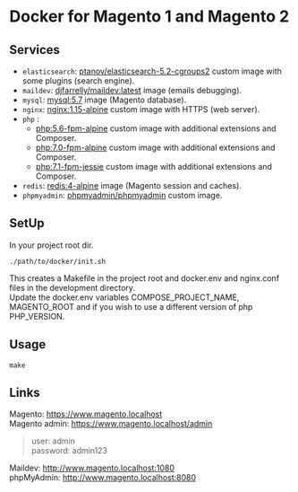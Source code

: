 # Docker for Magento 1 and Magento 2

## Services
* `elasticsearch`: [ptanov/elasticsearch-5.2-cgroups2](https://github.com/danhort/docker-magento2/blob/master/elasticsearch/Dockerfile) custom image with some plugins (search engine).
* `maildev`: [djfarrelly/maildev:latest](https://hub.docker.com/r/djfarrelly/maildev/) image (emails debugging).
* `mysql`: [mysql:5.7](https://store.docker.com/images/mysql) image (Magento database).
* `nginx`: [nginx:1.15-alpine](https://github.com/danhort/docker-magento2/blob/master/nginx/Dockerfile) custom image with HTTPS (web server).
* `php` : 
    - [php:5.6-fpm-alpine](https://github.com/danhort/docker-magento2/tree/php/5.6/Dockerfile) custom image with additional extensions and Composer.
    - [php:7.0-fpm-alpine](https://github.com/danhort/docker-magento2/tree/php/7.0/Dockerfile) custom image with additional extensions and Composer.
    - [php:7.1-fpm-jessie](https://github.com/danhort/docker-magento2/tree/php/7.1/Dockerfile) custom image with additional extensions and Composer.
* `redis`: [redis:4-alpine](https://store.docker.com/images/redis) image (Magento session and caches).
* `phpmyadmin`: [phpmyadmin/phpmyadmin](https://github.com/danhort/docker-magento2/blob/master/phpmyadmin/Dockerfile) custom image.

## SetUp
In your project root dir.
```
./path/to/docker/init.sh
```
This creates a Makefile in the project root and docker.env and nginx.conf files in the development directory.  
Update the docker.env variables COMPOSE_PROJECT_NAME, MAGENTO_ROOT and if you wish to use a different version of php PHP_VERSION.

## Usage
```
make
```

## Links
Magento: https://www.magento.localhost  
Magento admin: https://www.magento.localhost/admin   
> user: admin   
> password: admin123  

Maildev: http://www.magento.localhost:1080  
phpMyAdmin: http://www.magento.localhost:8080  
